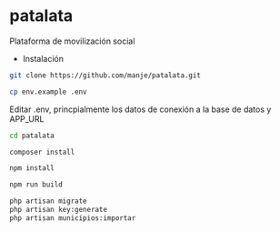 # patalata


Plataforma de movilización social



* Instalación

```sh
git clone https://github.com/manje/patalata.git

cp env.example .env
```



Editar .env, princpialmente los datos de conexión a la base de datos y APP_URL

```sh
cd patalata

composer install

npm install

npm run build

php artisan migrate
php artisan key:generate
php artisan municipios:importar
```